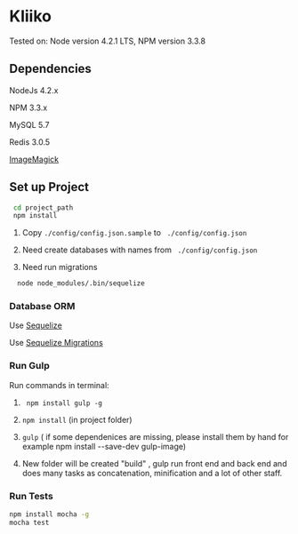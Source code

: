 # Kliiko
Tested on: Node version 4.2.1 LTS, NPM version 3.3.8

## Dependencies

NodeJs 4.2.x

NPM 3.3.x

MySQL 5.7

Redis 3.0.5

[ImageMagick](http://www.imagemagick.org/)

## Set up Project

```sh
 cd project_path
 npm install
```

1) Copy  ```./config/config.json.sample``` to  ``` ./config/config.json```

2) Need create databases with names from ``` ./config/config.json```

3) Need run migrations
```sh
  node node_modules/.bin/sequelize
```

### Database ORM

Use [Sequelize](http://docs.sequelizejs.com/en/latest/)

Use [Sequelize Migrations ](http://docs.sequelizejs.com/en/latest/docs/migrations/)

### Run Gulp

Run commands in terminal:

1) ``` npm install gulp -g```

2) ``` npm install ```  (in project folder)

3) ``` gulp ``` ( if some dependenices are missing, please install them by hand for example npm install --save-dev gulp-image)

4) New folder will be created "build" , gulp run front end and back end and does many tasks as concatenation,
  minification and a lot of other staff.

### Run Tests
 ```sh
 npm install mocha -g
 mocha test
 ```
